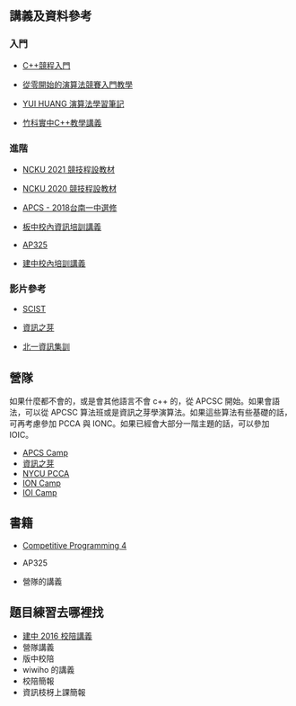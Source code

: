 ## 講義及資料參考

### 入門

- [C++競程入門](https://hackmd.io/@sa072686/cpp_probsolve)

- [從零開始的演算法競賽入門教學](https://emanlaicepsa.github.io/)

- [YUI HUANG 演算法學習筆記](https://yuihuang.com/e-portfolio/)

- [竹科實中C++教學講義](https://hackmd.io/@CLKO/B18yT_i5Z)

### 進階

- [NCKU 2021 競技程設教材](https://hackmd.io/@nckuacm/NCKU-AdvCP-2021-Materials)

- [NCKU 2020 競技程設教材](https://hackmd.io/@nckuacm/ryLIV6BYI)

- [APCS - 2018台南一中選修](https://hackmd.io/@sa072686/APCS_HARD)

- [板中校內資訊培訓講義](https://sites.google.com/site/pcshic/zi-xun-pei-xun)

- [AP325](https://drive.google.com/drive/u/0/folders/10hZCMHH0YgsfguVZCHU7EYiG8qJE5f-m)
- [建中校內培訓講義](https://tioj.ck.tp.edu.tw/articles/5)

### 影片參考

- [SCIST](https://www.youtube.com/c/OfficialSCIST)

- [資訊之芽](https://www.youtube.com/c/sprouttw)

- [北一資訊集訓](https://www.youtube.com/user/procyonnan)

## 營隊

如果什麼都不會的，或是會其他語言不會 c++ 的，從 APCSC 開始。如果會語法，可以從 APCSC 算法班或是資訊之芽學演算法。如果這些算法有些基礎的話，可再考慮參加 PCCA 與 IONC。如果已經會大部分一階主題的話，可以參加 IOIC。

- [APCS Camp](https://www.facebook.com/apcscamp)
- [資訊之芽](https://www.facebook.com/ntucsiesprout)
- [NYCU PCCA](https://www.facebook.com/NCTUPCCA)
- [ION Camp](https://www.facebook.com/nthuioncamp)
- [IOI Camp](https://www.facebook.com/ioicamp)

## 書籍

- [Competitive Programming 4](https://cpbook.net/)

- AP325

- 營隊的講義

## 題目練習去哪裡找

- [建中 2016 校陪講義](https://tioj.ck.tp.edu.tw/articles/5)
- 營隊講義
- 版中校陪
- wiwiho 的講義
- 校陪簡報
- 資訊枝枒上課簡報
